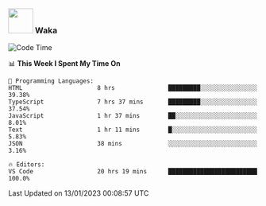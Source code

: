### <img src="https://media.giphy.com/media/VgCDAzcKvsR6OM0uWg/giphy.gif" width="50"> Waka

  <!--START_SECTION:waka-->
![Code Time](http://img.shields.io/badge/Code%20Time-1%2C171%20hrs%2028%20mins-blue)

📊 **This Week I Spent My Time On** 

```text
💬 Programming Languages: 
HTML                     8 hrs               █████████░░░░░░░░░░░░░░░░   39.38% 
TypeScript               7 hrs 37 mins       █████████░░░░░░░░░░░░░░░░   37.54% 
JavaScript               1 hr 37 mins        ██░░░░░░░░░░░░░░░░░░░░░░░   8.01% 
Text                     1 hr 11 mins        █░░░░░░░░░░░░░░░░░░░░░░░░   5.83% 
JSON                     38 mins             ░░░░░░░░░░░░░░░░░░░░░░░░░   3.16%

🔥 Editors: 
VS Code                  20 hrs 19 mins      █████████████████████████   100.0%

```


 Last Updated on 13/01/2023 00:08:57 UTC
<!--END_SECTION:waka-->
